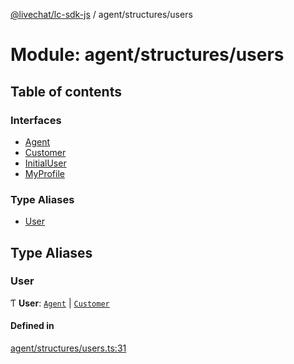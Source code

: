 [@livechat/lc-sdk-js](../README.md) / agent/structures/users

# Module: agent/structures/users

## Table of contents

### Interfaces

- [Agent](../interfaces/agent_structures_users.Agent.md)
- [Customer](../interfaces/agent_structures_users.Customer.md)
- [InitialUser](../interfaces/agent_structures_users.InitialUser.md)
- [MyProfile](../interfaces/agent_structures_users.MyProfile.md)

### Type Aliases

- [User](agent_structures_users.md#user)

## Type Aliases

### User

Ƭ **User**: [`Agent`](../interfaces/agent_structures_users.Agent.md) \| [`Customer`](../interfaces/agent_structures_users.Customer.md)

#### Defined in

[agent/structures/users.ts:31](https://github.com/livechat/lc-sdk-js/blob/a921f8a/src/agent/structures/users.ts#L31)
